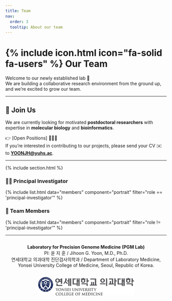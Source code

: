 ```yaml
---
title: Team
nav:
  order: 3
  tooltip: About our team
---
```


# {% include icon.html icon="fa-solid fa-users" %} Our Team

Welcome to our newly established lab 🚀  
We are building a collaborative research environment from the ground up, and we’re excited to grow our team.

---

## 🌟 Join Us
We are currently looking for motivated **postdoctoral researchers** with expertise in **molecular biology** and **bioinformatics**.  

👉 [Open Positions] 🕵🏻‍♀️  
If you’re interested in contributing to our projects, please send your CV ✉️ to **YOONJH@yuhs.ac**.  

---

{% include section.html %}

### 👨‍🔬 Principal Investigator
{% include list.html data="members" component="portrait" filter="role == 'principal-investigator'" %}

### 👥 Team Members
{% include list.html data="members" component="portrait" filter="role != 'principal-investigator'" %}

---

<div align="center" style="margin-top:2em;">
  <p><strong>Laboratory for Precision Genome Medicine (PGM Lab)</strong><br>
  PI: 윤 지 훈 / Jihoon G. Yoon, M.D., Ph.D.<br>
  연세대학교 의과대학 진단검사의학과 / Department of Laboratory Medicine, Yonsei University College of Medicine, Seoul, Republic of Korea.</p>
  <img src="/images/yonsei_logo.svg" alt="Yonsei University Logo" width="300" style="margin-top:1em;">
</div>

